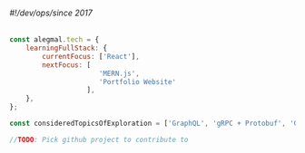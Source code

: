 ###### *#!/dev/ops/since 2017*

```javascript
const alegmal.tech = {
    learningFullStack: {
        currentFocus: ['React'],
        nextFocus: [
                      'MERN.js',
                      'Portfolio Website'
                   ],
    },
};

const consideredTopicsOfExploration = ['GraphQL', 'gRPC + Protobuf', 'Go' ]

//TODO: Pick github project to contribute to

```



<!-- [![My Skills](https://skillicons.dev/icons?i=js,aws,gcp,bitbucket,grafana,kubernetes,vscode)](https://skillicons.dev) -->
<!--
**alegmal/alegmal** is a ✨ _special_ ✨ repository because its `README.md` (this file) appears on your GitHub profile.

Here are some ideas to get you started:
- 🎬 Experience
- 🔭 I’m currently working on ...
- 🌱 I’m currently learning ...
- 👯 I’m looking to collaborate on ...
- 🤔 I’m looking for help with ...
- 💬 Ask me about ...
- 📫 How to reach me: ...
- 😄 Pronouns: ...
- ⚡ Fun fact: ...
-->

